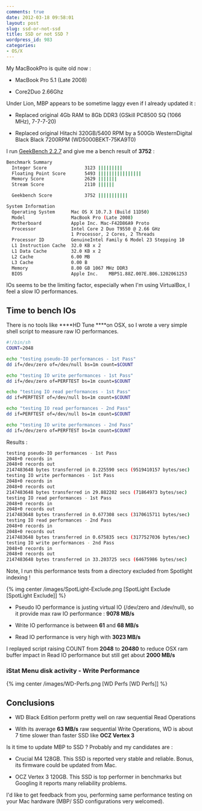 ```yaml
---
comments: true
date: 2012-03-18 09:58:01
layout: post
slug: ssd-or-not-ssd
title: SSD or not SSD ?
wordpress_id: 983
categories:
- OS/X
---
```


My MacBookPro is quite old now :



	
  * MacBook Pro 5.1 (Late 2008)

	
  * Core2Duo 2.66Ghz




Under Lion, MBP appears to be sometime laggy even if I already updated it :





	
  * Replaced original 4Gb RAM to 8Gb DDR3 (GSkill PC8500 SQ (1066 MHz), 7-7-7-20)

	
  * Replaced original Hitachi 320GB/5400 RPM by a 500Gb WesternDigital Black Black 7200RPM (WD5000BEKT-75KA9T0)


I run [GeekBench 2.2.7](http://www.primatelabs.ca/geekbench/) and give me a bench result of **3752** :
``` bash
Benchmark Summary
  Integer Score              3123 |||||||||
  Floating Point Score       5493 ||||||||||||||||
  Memory Score               2629 |||||||
  Stream Score               2110 ||||||

  Geekbench Score            3752 |||||||||||

System Information
  Operating System      Mac OS X 10.7.3 (Build 11D50)
  Model                 MacBook Pro (Late 2008)
  Motherboard           Apple Inc. Mac-F42D86A9 Proto
  Processor             Intel Core 2 Duo T9550 @ 2.66 GHz
                        1 Processor, 2 Cores, 2 Threads
  Processor ID          GenuineIntel Family 6 Model 23 Stepping 10
  L1 Instruction Cache  32.0 KB x 2
  L1 Data Cache         32.0 KB x 2
  L2 Cache              6.00 MB
  L3 Cache              0.00 B
  Memory                8.00 GB 1067 MHz DDR3
  BIOS                  Apple Inc.    MBP51.88Z.007E.B06.1202061253
```





IOs seems to be the limiting factor, especially when I'm using VirtualBox, I feel a slow IO performances.







## Time to bench IOs




There is no tools like ****HD Tune ****on OSX, so I wrote a very simple shell script to measure raw IO performances.





``` bash
#!/bin/sh
COUNT=2048

echo "testing pseudo-IO performances - 1st Pass"
dd if=/dev/zero of=/dev/null bs=1m count=$COUNT

echo "testing IO write performances - 1st Pass"
dd if=/dev/zero of=PERFTEST bs=1m count=$COUNT

echo "testing IO read performances - 1st Pass"
dd if=PERFTEST of=/dev/null bs=1m count=$COUNT

echo "testing IO read performances - 2nd Pass"
dd if=PERFTEST of=/dev/null bs=1m count=$COUNT

echo "testing IO write performances - 2nd Pass"
dd if=/dev/zero of=PERFTEST bs=1m count=$COUNT
```





Results :








``` bash
testing pseudo-IO performances - 1st Pass
2048+0 records in
2048+0 records out
2147483648 bytes transferred in 0.225590 secs (9519410157 bytes/sec)
testing IO write performances - 1st Pass
2048+0 records in
2048+0 records out
2147483648 bytes transferred in 29.882202 secs (71864973 bytes/sec)
testing IO read performances - 1st Pass
2048+0 records in
2048+0 records out
2147483648 bytes transferred in 0.677308 secs (3170615711 bytes/sec)
testing IO read performances - 2nd Pass
2048+0 records in
2048+0 records out
2147483648 bytes transferred in 0.675835 secs (3177527036 bytes/sec)
testing IO write performances - 2nd Pass
2048+0 records in
2048+0 records out
2147483648 bytes transferred in 33.203725 secs (64675986 bytes/sec)
```

Note, I run this performance tests from a directory excluded from Spotlight indexing !





{% img center /images/SpotLight-Exclude.png  [SpotLight Exclude [SpotLight Exclude]] %}







	
  * Pseudo IO performance is justing virtual IO (/dev/zero and /dev/null), so it provide max raw IO performance : **9078 MB/s**

	
  * Write IO performance is between **61** and **68 MB/s**

	
  * Read IO performance is very high with **3023 MB/s**




I replayed script raising COUNT from **2048** to **20480** to reduce OSX ram buffer impact in Read IO performance but still get about **2000 MB/s**





### iStat Menu disk activity - Write Performance



{% img center /images/WD-Perfs.png  [WD Perfs [WD Perfs]] %}


## Conclusions





	
  * WD Black Edition perform pretty well on raw sequential Read Operations

	
  * With its average **63 MB/s** raw sequential Write Operations, WD is about 7 time slower than faster SSD like **OCZ Vertex 3**







Is it time to update MBP to SSD ? Probably and my candidates are :








	
  * Crucial M4 128GB. This SSD is reported very stable and reliable. Bonus, its firmware could be updated from Mac.

	
  * OCZ Vertex 3 120GB. This SSD is top performer in benchmarks but Googling it reports many reliability problems.










I'd like to get feedback from you, performing same performance testing on your Mac hardware (MBP/ SSD configurations very welcomed).



